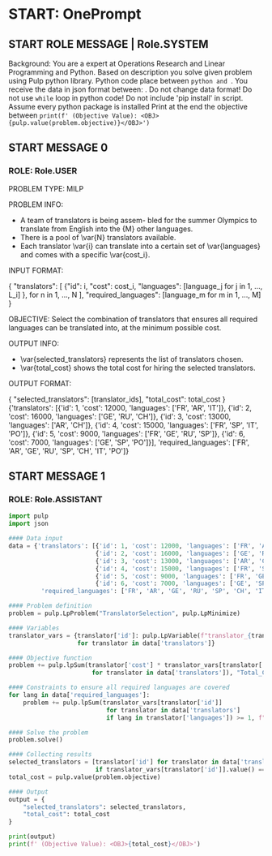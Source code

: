 # START: OnePrompt 
## START ROLE MESSAGE | Role.SYSTEM 
Background: You are a expert at Operations Research and Linear Programming and Python. Based on description you solve given problem using Pulp python library. Python code place between ```python and ```. You receive the data in json format between: <DATA></DATA>. Do not change data format! Do not use `while` loop in python code! Do not include 'pip install' in script. Assume every python package is installed Print at the end the objective between <OBJ></OBJ> `print(f' (Objective Value): <OBJ>{pulp.value(problem.objective)}</OBJ>')`  
## START MESSAGE 0 
### ROLE: Role.USER
<DESCRIPTION>
PROBLEM TYPE: MILP

PROBLEM INFO:

- A team of translators is being assem- bled for the summer Olympics to translate from English into the \{M} other languages.
- There is a pool of \var{N} translators available.
- Each translator \var{i} can translate into a certain set of \var{languages} and comes with a specific \var{cost_i}.

INPUT FORMAT: 

{
"translators": [
        {"id": i, 
         "cost": cost_i,
         "languages": [language_j for j in 1, ..., L_i]
        },
        for n in 1, ..., N
    ],
    "required_languages": [language_m for m in 1, ..., M]
}

OBJECTIVE: Select the combination of translators that ensures all required languages can be translated into, at the minimum possible cost.

OUTPUT INFO:

- \var{selected_translators} represents the list of translators chosen.
- \var{total_cost} shows the total cost for hiring the selected translators.

OUTPUT FORMAT:

{
    "selected_translators": [translator_ids],
    "total_cost": total_cost
}
</DESCRIPTION>
<DATA>
{'translators': [{'id': 1, 'cost': 12000, 'languages': ['FR', 'AR', 'IT']}, {'id': 2, 'cost': 16000, 'languages': ['GE', 'RU', 'CH']}, {'id': 3, 'cost': 13000, 'languages': ['AR', 'CH']}, {'id': 4, 'cost': 15000, 'languages': ['FR', 'SP', 'IT', 'PO']}, {'id': 5, 'cost': 9000, 'languages': ['FR', 'GE', 'RU', 'SP']}, {'id': 6, 'cost': 7000, 'languages': ['GE', 'SP', 'PO']}], 'required_languages': ['FR', 'AR', 'GE', 'RU', 'SP', 'CH', 'IT', 'PO']}</DATA>


## START MESSAGE 1 
### ROLE: Role.ASSISTANT
```python
import pulp
import json

#### Data input
data = {'translators': [{'id': 1, 'cost': 12000, 'languages': ['FR', 'AR', 'IT']}, 
                        {'id': 2, 'cost': 16000, 'languages': ['GE', 'RU', 'CH']}, 
                        {'id': 3, 'cost': 13000, 'languages': ['AR', 'CH']}, 
                        {'id': 4, 'cost': 15000, 'languages': ['FR', 'SP', 'IT', 'PO']}, 
                        {'id': 5, 'cost': 9000, 'languages': ['FR', 'GE', 'RU', 'SP']}, 
                        {'id': 6, 'cost': 7000, 'languages': ['GE', 'SP', 'PO']}], 
         'required_languages': ['FR', 'AR', 'GE', 'RU', 'SP', 'CH', 'IT', 'PO']}

#### Problem definition
problem = pulp.LpProblem("TranslatorSelection", pulp.LpMinimize)

#### Variables
translator_vars = {translator['id']: pulp.LpVariable(f"translator_{translator['id']}", cat='Binary')
                   for translator in data['translators']}

#### Objective function
problem += pulp.lpSum(translator['cost'] * translator_vars[translator['id']] 
                       for translator in data['translators']), "Total_Cost"

#### Constraints to ensure all required languages are covered
for lang in data['required_languages']:
    problem += pulp.lpSum(translator_vars[translator['id']] 
                           for translator in data['translators'] 
                           if lang in translator['languages']) >= 1, f"Cover_{lang}"

#### Solve the problem
problem.solve()

#### Collecting results
selected_translators = [translator['id'] for translator in data['translators'] 
                        if translator_vars[translator['id']].value() == 1]
total_cost = pulp.value(problem.objective)

#### Output
output = {
    "selected_translators": selected_translators,
    "total_cost": total_cost
}

print(output)
print(f' (Objective Value): <OBJ>{total_cost}</OBJ>')
```

